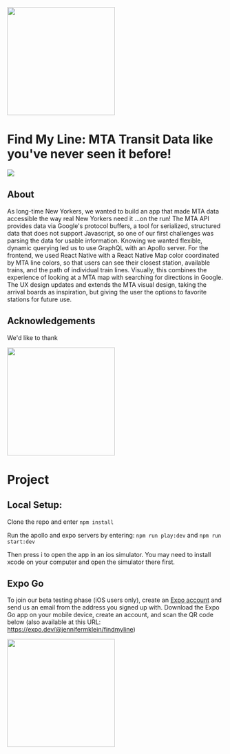 
<img src="http://outpt.net/fml/FindMyLine-logo.png" width="250"/>

# Find My Line: MTA Transit Data like you've never seen it before!
[<img src="http://outpt.net/fml/findmyline_video.png"/>](https://www.youtube.com/watch?v=su92iSFLy_o)
## About
As long-time New Yorkers, we wanted to build an app that made MTA data accessible the way real New Yorkers need it ...on the run! The MTA API provides data via Google's protocol buffers, a tool for serialized, structured data that does not support Javascript, so one of our first challenges was parsing the data for usable information. Knowing we wanted flexible, dynamic querying led us to use GraphQL with an Apollo server. For the frontend, we used React Native with a React Native Map color coordinated by MTA line colors, so that users can see their closest station, available trains, and the path of individual train lines. Visually, this combines the experience of looking at a MTA map with searching for directions in Google. The UX design updates and extends the MTA visual design, taking the arrival boards as inspiration, but giving the user the options to favorite stations for future use.

## Acknowledgements
We'd like to thank 

<img src="http://outpt.net/fml/platform.jpg" width="250"/>

# Project

## Local Setup:

Clone the repo and enter `npm install`

Run the apollo and expo servers by entering:
`npm run play:dev` and
`npm run start:dev`

Then press i to open the app in an ios simulator. You may need to install xcode on your computer and open the simulator there first.

## Expo Go

To join our beta testing phase (iOS users only), create an [Expo account](https://expo.dev/signup) and send us an email from the address you signed up with. Download the Expo Go app on your mobile device, create an account, and scan the QR code below (also available at this URL: https://expo.dev/@jennifermklein/findmyline)


[<img src="https://qr.expo.dev/expo-go?owner=jennifermklein&slug=findmyline&releaseChannel=default&host=exp.host" width="250"/>](https://expo.dev/@jennifermklein/findmyline)